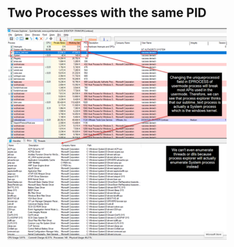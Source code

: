 # Two Processes with the same PID
![Two_processes_with_the_same_PID](Two_processes_with_the_same_PID.png)
